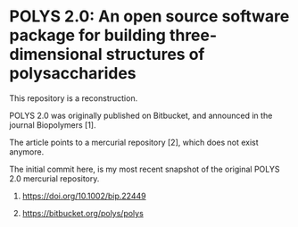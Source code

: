 POLYS 2.0: An open source software package for building three-dimensional structures of polysaccharides
=========================================
This repository is a reconstruction.

POLYS 2.0 was originally published on Bitbucket,
and announced in the journal Biopolymers [1].

The article points to a mercurial repository [2],
which does not exist anymore.

The initial commit here, is my most recent snapshot 
of the original POLYS 2.0 mercurial repository.

1. https://doi.org/10.1002/bip.22449

2. https://bitbucket.org/polys/polys
